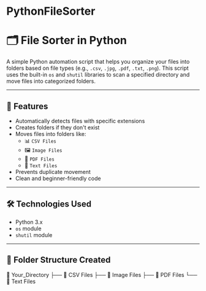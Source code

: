 # PythonFileSorter
# 🗂️ File Sorter in Python

A simple Python automation script that helps you organize your files into folders based on file types (e.g., `.csv`, `.jpg`, `.pdf`, `.txt`, `.png`). This script uses the built-in `os` and `shutil` libraries to scan a specified directory and move files into categorized folders.

---

## 📌 Features

- Automatically detects files with specific extensions
- Creates folders if they don't exist
- Moves files into folders like:
  - 📊 `CSV Files`
  - 🖼️ `Image Files`
  - 📄 `PDF Files`
  - 📃 `Text Files`
- Prevents duplicate movement
- Clean and beginner-friendly code

---

## 🛠️ Technologies Used

- Python 3.x
- `os` module
- `shutil` module

---

## 📁 Folder Structure Created
📂 Your_Directory
├── 📁 CSV Files
├── 📁 Image Files
├── 📁 PDF Files
└── 📁 Text Files
